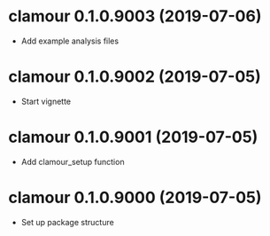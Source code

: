 # clamour 0.1.0.9003 (2019-07-06)

* Add example analysis files

# clamour 0.1.0.9002 (2019-07-05)

* Start vignette

# clamour 0.1.0.9001 (2019-07-05)

* Add clamour_setup function

# clamour 0.1.0.9000 (2019-07-05)

* Set up package structure

